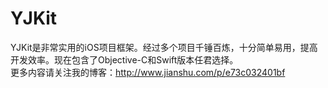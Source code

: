 # YJKit

YJKit是非常实用的iOS项目框架。经过多个项目千锤百炼，十分简单易用，提高开发效率。现在包含了Objective-C和Swift版本任君选择。<br>
更多内容请关注我的博客：http://www.jianshu.com/p/e73c032401bf
